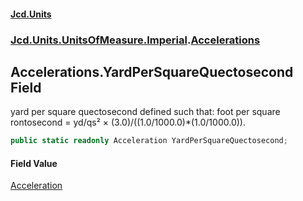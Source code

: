 #### [Jcd.Units](index.md 'index')

### [Jcd.Units.UnitsOfMeasure.Imperial](Jcd.Units.UnitsOfMeasure.Imperial.md 'Jcd.Units.UnitsOfMeasure.Imperial').[Accelerations](Accelerations.md 'Jcd.Units.UnitsOfMeasure.Imperial.Accelerations')

## Accelerations.YardPerSquareQuectosecond Field

yard per square quectosecond defined such that: foot per square rontosecond = yd/qs² ×
(3.0)/((1.0/1000.0)*(1.0/1000.0)).

```csharp
public static readonly Acceleration YardPerSquareQuectosecond;
```

#### Field Value

[Acceleration](Acceleration.md 'Jcd.Units.UnitTypes.Acceleration')